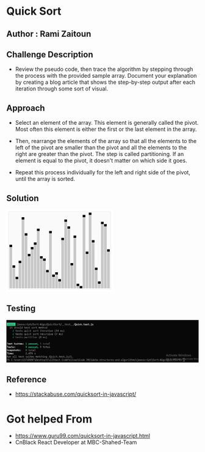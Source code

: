 # Quick Sort

## Author : Rami Zaitoun

## Challenge Description

- Review the pseudo code, then trace the algorithm by stepping through the process with the provided sample array. Document your explanation by creating a blog article that shows the step-by-step output after each iteration through some sort of visual.

## Approach

- Select an element of the array. This element is generally called the pivot. Most often this element is either the first or the last element in the array.

- Then, rearrange the elements of the array so that all the elements to the left of the pivot are smaller than the pivot and all the elements to the right are greater than the pivot. The step is called partitioning. If an element is equal to the pivot, it doesn't matter on which side it goes.

- Repeat this process individually for the left and right side of the pivot, until the array is sorted.

## Solution

![Quick Sort](https://raw.githubusercontent.com/MasteRminD6666/data-structures-and-algorithms/main/javascript/Sort-Algo/QuickSort/Assets/Sorting.gif)

## Testing 

![Testing Quick](https://github.com/MasteRminD6666/data-structures-and-algorithms/blob/main/javascript/Sort-Algo/QuickSort/Assets/QuickSort.PNG)

## Reference 

- https://stackabuse.com/quicksort-in-javascript/

# Got helped From 
- https://www.guru99.com/quicksort-in-javascript.html
- CnBlack React Developer at MBC-Shahed-Team 
